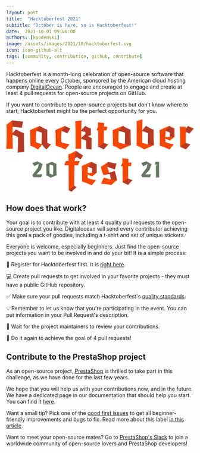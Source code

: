 ```yaml
---
layout: post
title:  "Hacktoberfest 2021"
subtitle: "October is here, so is Hacktoberfest!"
date:  2021-10-01 09:00:00
authors: [kpodemski]
image: /assets/images/2021/10/hacktoberfest.svg
icon: icon-github-alt
tags: [community, contribution, github, contribute]
---
```


Hacktoberfest is a month-long celebration of open-source software that happens online every October, sponsored by the American cloud hosting company [DigitalOcean](https://www.digitalocean.com). People are encouraged to engage and create at least 4 pull requests for open-source projects on GitHub.

If you want to contribute to open-source projects but don’t know where to start, Hacktoberfest might be the perfect opportunity for you.


![Hacktoberfest 2021](/assets/images/2021/10/hacktoberfest.svg)


## How does that work?

Your goal is to contribute with at least 4 quality pull requests to the open-source project you like. Digitalocean will send every contributor achieving this goal a pack of goodies, including a t-shirt and set of unique stickers.

Everyone is welcome, especially beginners. Just find the open-source projects you want to be involved in and do your bit! It is a simple process:

:wave: Register for Hacktoberfest first. It is [right here](https://hacktoberfest.digitalocean.com/register).

:computer: Create pull requests to get involved in your favorite projects - they must have a public GitHub repository.

:white_check_mark: Make sure your pull requests match Hacktoberfest's [quality standards](https://hacktoberfest.digitalocean.com/resources/qualitystandards).

:bulb: Remember to let us know that you're participating in the event. You can put information in your Pull Request's description.

:busts_in_silhouette: Wait for the project maintainers to review your contributions.

:repeat: Do it again to achieve the goal of 4 pull requests!


## Contribute to the PrestaShop project

As an open-source project, [PrestaShop](https://github.com/PrestaShop) is thrilled to take part in this challenge, as we have done for the last few years.

We hope that you will help us with your contributions now, and in the future. We have a dedicated page in our documentation that should help you start. You can find it [here](https://devdocs.prestashop.com/1.7/contribute/).

Want a small tip? Pick one of the [good first issues](https://github.com/PrestaShop/PrestaShop/issues?q=is%3Aissue+is%3Aopen+label%3A%22good+first+issue%22) to get all beginner-friendly improvements and bugs to fix. Read more about this label [in this article](https://build.prestashop.com/news/a-definition-of-the-good-first-issue-label).

Want to meet your open-source mates? Go to [PrestaShop's Slack](https://www.prestashop-project.org/slack/) to join a worldwide community of open-source lovers and PrestaShop developers!
